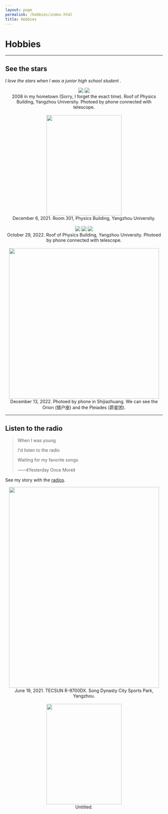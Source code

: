 ```yaml
---
layout: page
permalink: /hobbies/index.html
title: Hobbies
---
```


# Hobbies

---

## See the stars

*I love the stars when I was a junior high school student .*

<center>
<div class="third">
<img src="/images/hobbies/star/star--F70076.jpg">
<img src="/images/hobbies/star/star--moon2008.jpg">
</div>
</center>

<center>2008 in my hometown (Sorry, I forget the exact time). Roof of Physics Building, Yangzhou University. Photoed by phone connected with telescope.</center>

<br>

<center>
<img src="/images/hobbies/star/star--telescope--1.jpg" width="240" height="320">
</center>

<center>
December 6, 2021. Room 301, Physics Building, Yangzhou University.    
</center>   

<br/>

<center>
<div class="third">
<img src="/images/hobbies/star/star--friends--1.jpg">
<img src="/images/hobbies/star/star--Saturn--1.jpg">
<img src="/images/hobbies/star/star--Jupiter--1.jpg">
</div>
</center>

<center>October 29, 2022. Roof of Physics Building, Yangzhou University. Photoed by phone connected with telescope.</center>

<br>

<center>
<img src="/images/hobbies/star/star--XWZZ.jpg" width="480" height="480">
</center>

<center>
December 13, 2022. Photoed by phone in Shijiazhuang. We can see the Orion (猎户座) and the Pleiades (昴星团).
</center>  

<hr>

## Listen to the radio

>When I was young
>
>I'd listen to the radio
>
>Waiting for my favorite songs
>
> ——《Yesterday Once More》

See my story with the [radios](https://wxj-gravity.github.io/essays/stories%20with%20radio/index.html).

<center>
<img src="/images/hobbies/radio/radio--1.jpg" width="480" height="640">
</center>

<center>
June 19, 2021. TECSUN R-9700DX. Song Dynasty City Sports Park, Yangzhou.
</center>

<br>

<center>
<img src="/images/hobbies/radio/radio--untitled.jpg" width="240" height="320">
</center>

<center>
Untitled.
</center>


